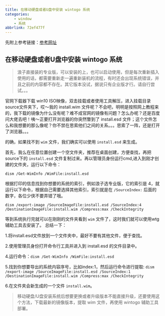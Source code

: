 ```yaml
---
title: 在移动硬盘或者U盘中安装 wintogo 系统
categories: 
    - window
    - 系统
abbrlink: 72ef477f
---
```



先附上参考链接：[参考网址](https://social.technet.microsoft.com/Forums/zh-CN/d80d0f84-72f4-46ee-9f66-bd7412bf13eb/229142030920174win10319953247923433350133823620687259912021420013?forum=win10itprogeneralCN)

<!-- more -->

<!-- @import "[TOC]" {cmd="toc" depthFrom=2 depthTo=6 orderedList=true} -->

## 在移动硬盘或者U盘中安装 wintogo 系统

> 浪子直接装的专业版，可以安装的上，也可以启动使用，但是每次重新插入使用的话，都需要重新走一遍重新装机的流程，有时还会出现系统错误，并且之前的内容都不存在。其它版本没试，据说只有企业版才行。请自行尝试。。。

官网下载器下载 win10 ISO映像，双击挂载或者使用工具解压，进入挂载目录source文件夹下，哎～我的 install.wim 文件呢？不会吧，明明是按照网上教程来的，我下载的镜像为什么没有呢？难不成官网的镜像有问题？怎么办呢？还是百度问大佬去吧！咦～正要打开浏览器的你突然瞥到了 install.esd 文件；这个文件怎么和我想要的那么像呢？你不禁在思索他们之间的关系。。。思索了一阵，还是打开了浏览器。。。

的确，如果找不到 `wim` 文件，我们确实可以使用 `install.esd` 来生成。

首先，我么在任意位置创建一个空文件夹，推荐在桌面创建，方便查找，再把source下的 `install.esd` 文件复制过来。再以管理员身份运行cmd,进入到刚才创建的文件夹，运行以下命令：

`dism /Get-WimInfo /WimFile:install.esd`

根据打印的信息找到你想要的系统的索引，例如浪子选专业版，它的索引是 4，就运行以下命令，根据自己需要选择其他索引，索引就是在 `/SourceIndex:` 后面的数字，各位少侠不要弄错了哦。

`dism /export-image /SourceImageFile:install.esd /SourceIndex:4 /DestinationImageFile:install.wim /Compress:max /CheckIntegrity`

等到系统执行完就可以在刚刚的文件夹看到 `wim` 文件了，这时我们就可以使用wtg辅助工具去安装了。
总结一下：

1.将install.esd文件放到一个文件夹中，最好不要有其他文件，便于查找。

2.使用管理员身份打开命令行工具并进入到 install.esd 的文件目录中。

4.运行命令：`dism /Get-WimInfo /WimFile:install.esd`

5.找到你想要导出的系统内容序号，比如index:1，然后运行命令进行提取:
`dism /export-image /SourceImageFile:install.esd /SourceIndex:1 /DestinationImageFile:install.wim /Compress:max /CheckIntegrity`

6.在文件夹会新生成的一个文件 `install.wim`。

> 移动硬盘/U盘安装系统后想要更换或者升级版本不能直接升级，还要使用这个方法，下载最新的镜像版本，提取 wim 文件，再使用 wintogo 辅助工具部署。